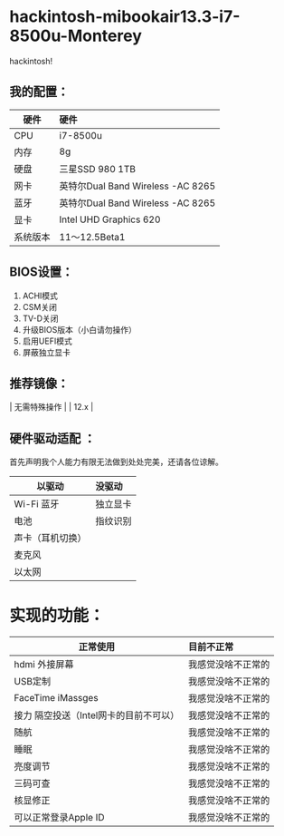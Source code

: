 # hackintosh-mibookair13.3-i7-8500u-Monterey
hackintosh!


## 我的配置：
| 硬件      | 硬件      |
|----------|:-------------------------|
| CPU     | i7-8500u               |
| 内存     | 8g                       |
| 硬盘     | 三星SSD 980 1TB          |
| 网卡     |英特尔Dual Band Wireless -AC 8265 |
| 蓝牙     |英特尔Dual Band Wireless -AC 8265 |
| 显卡     | Intel UHD Graphics 620    |
| 系统版本 | 11～12.5Beta1            |


## BIOS设置：
1. ACHI模式
2. CSM关闭
3. TV-D关闭
4. 升级BIOS版本（小白请勿操作）
5. 启用UEFI模式
6. 屏蔽独立显卡

## 推荐镜像：
| 无需特殊操作 |
| 12.x    |



## 硬件驱动适配 ：
首先声明我个人能力有限无法做到处处完美，还请各位谅解。

| 以驱动                                | 没驱动      |
|---------------------------------------|:------------|
| Wi-Fi 蓝牙                            | 独立显卡    |
| 电池                                  | 指纹识别    |
| 声卡（耳机切换）                        
| 麦克风 |                                
| 以太网 |                                
# 实现的功能：

| 正常使用                             | 目前不正常         |
|--------------------------------------|:-------------------|
| hdmi    外接屏幕                      | 我感觉没啥不正常的 |
| USB定制                              | 我感觉没啥不正常的 |
| FaceTime iMassges                    | 我感觉没啥不正常的 |
| 接力 隔空投送（Intel网卡的目前不可以） | 我感觉没啥不正常的 |
| 随航                                 | 我感觉没啥不正常的 |
| 睡眠                                 | 我感觉没啥不正常的 |
| 亮度调节                             | 我感觉没啥不正常的 |
| 三码可查                             | 我感觉没啥不正常的 |
| 核显修正                             | 我感觉没啥不正常的 |
| 可以正常登录Apple ID                  | 我感觉没啥不正常的 |
